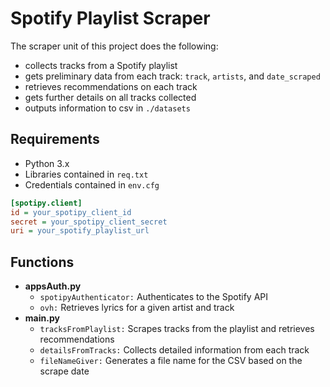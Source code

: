# Spotify Playlist Scraper

The scraper unit of this project does the following:

+ collects tracks from a Spotify playlist
+ gets preliminary data from each track: `track`, `artists`, and `date_scraped`
+ retrieves recommendations on each track
+ gets further details on all tracks collected
+ outputs information to csv in `./datasets`

## Requirements
+ Python 3.x
+ Libraries contained in `req.txt`
+ Credentials contained in `env.cfg`
```ini
[spotipy.client]
id = your_spotipy_client_id
secret = your_spotipy_client_secret
uri = your_spotify_playlist_url
```

## Functions
+ **appsAuth.py**
    + `spotipyAuthenticator:` Authenticates to the Spotify API
    + `ovh:` Retrieves lyrics for a given artist and track
+ **main.py**
    + `tracksFromPlaylist:` Scrapes tracks from the playlist and retrieves recommendations
    + `detailsFromTracks:` Collects detailed information from each track
    + `fileNameGiver:` Generates a file name for the CSV based on the scrape date
